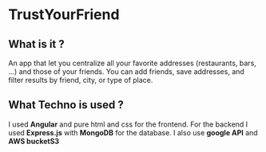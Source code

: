 # TrustYourFriend

## What is it ?

An app that let you centralize all your favorite addresses (restaurants, bars, ...) and those of your friends. You can add friends, save addresses, and filter results by friend, city, or type of place.

## What Techno is used ?

I used **Angular** and pure html and css for the frontend.
For the backend I used **Express.js** with **MongoDB** for the database.
I also use **google API** and **AWS bucketS3**

